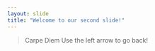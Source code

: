 ```yaml
---
layout: slide
title: "Welcome to our second slide!"
---
```

>Carpe Diem
Use the left arrow to go back!
